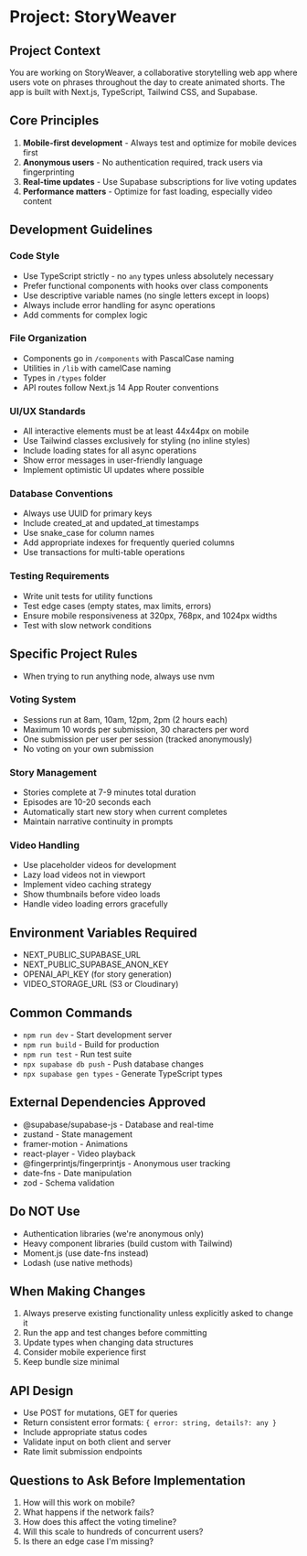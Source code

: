 # Project: StoryWeaver

## Project Context
You are working on StoryWeaver, a collaborative storytelling web app where users vote on phrases throughout the day to create animated shorts. The app is built with Next.js, TypeScript, Tailwind CSS, and Supabase.

## Core Principles
1. **Mobile-first development** - Always test and optimize for mobile devices first
2. **Anonymous users** - No authentication required, track users via fingerprinting
3. **Real-time updates** - Use Supabase subscriptions for live voting updates
4. **Performance matters** - Optimize for fast loading, especially video content

## Development Guidelines

### Code Style
- Use TypeScript strictly - no `any` types unless absolutely necessary
- Prefer functional components with hooks over class components
- Use descriptive variable names (no single letters except in loops)
- Always include error handling for async operations
- Add comments for complex logic

### File Organization
- Components go in `/components` with PascalCase naming
- Utilities in `/lib` with camelCase naming
- Types in `/types` folder
- API routes follow Next.js 14 App Router conventions

### UI/UX Standards
- All interactive elements must be at least 44x44px on mobile
- Use Tailwind classes exclusively for styling (no inline styles)
- Include loading states for all async operations
- Show error messages in user-friendly language
- Implement optimistic UI updates where possible

### Database Conventions
- Always use UUID for primary keys
- Include created_at and updated_at timestamps
- Use snake_case for column names
- Add appropriate indexes for frequently queried columns
- Use transactions for multi-table operations

### Testing Requirements
- Write unit tests for utility functions
- Test edge cases (empty states, max limits, errors)
- Ensure mobile responsiveness at 320px, 768px, and 1024px widths
- Test with slow network conditions

## Specific Project Rules
- When trying to run anything node, always use nvm

### Voting System
- Sessions run at 8am, 10am, 12pm, 2pm (2 hours each)
- Maximum 10 words per submission, 30 characters per word
- One submission per user per session (tracked anonymously)
- No voting on your own submission

### Story Management
- Stories complete at 7-9 minutes total duration
- Episodes are 10-20 seconds each
- Automatically start new story when current completes
- Maintain narrative continuity in prompts

### Video Handling
- Use placeholder videos for development
- Lazy load videos not in viewport
- Implement video caching strategy
- Show thumbnails before video loads
- Handle video loading errors gracefully

## Environment Variables Required
- NEXT_PUBLIC_SUPABASE_URL
- NEXT_PUBLIC_SUPABASE_ANON_KEY
- OPENAI_API_KEY (for story generation)
- VIDEO_STORAGE_URL (S3 or Cloudinary)

## Common Commands
- `npm run dev` - Start development server
- `npm run build` - Build for production
- `npm run test` - Run test suite
- `npx supabase db push` - Push database changes
- `npx supabase gen types` - Generate TypeScript types

## External Dependencies Approved
- @supabase/supabase-js - Database and real-time
- zustand - State management
- framer-motion - Animations
- react-player - Video playback
- @fingerprintjs/fingerprintjs - Anonymous user tracking
- date-fns - Date manipulation
- zod - Schema validation

## Do NOT Use
- Authentication libraries (we're anonymous only)
- Heavy component libraries (build custom with Tailwind)
- Moment.js (use date-fns instead)
- Lodash (use native methods)

## When Making Changes
1. Always preserve existing functionality unless explicitly asked to change it
2. Run the app and test changes before committing
3. Update types when changing data structures
4. Consider mobile experience first
5. Keep bundle size minimal

## API Design
- Use POST for mutations, GET for queries
- Return consistent error formats: `{ error: string, details?: any }`
- Include appropriate status codes
- Validate input on both client and server
- Rate limit submission endpoints

## Questions to Ask Before Implementation
1. How will this work on mobile?
2. What happens if the network fails?
3. How does this affect the voting timeline?
4. Will this scale to hundreds of concurrent users?
5. Is there an edge case I'm missing?